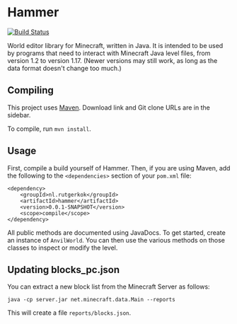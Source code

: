 # Hammer

[![Build Status](https://img.shields.io/github/workflow/status/rutgerkok/Hammer/dev%20build)](https://github.com/rutgerkok/Hammer/actions?query=workflow%3A%22dev+build%22)

World editor library for Minecraft, written in Java. It is intended to be used by programs that need to interact with Minecraft Java level files, from version 1.2 to version 1.17. (Newer versions may still work, as long as the data format doesn't change too much.)

## Compiling
This project uses [Maven](https://maven.apache.org/). Download link and Git clone URLs are in the sidebar.

To compile, run `mvn install`.

## Usage
First, compile a build yourself of Hammer. Then, if you are using Maven, add the following to the `<dependencies>`
section of your `pom.xml` file:

    <dependency>
        <groupId>nl.rutgerkok</groupId>
        <artifactId>hammer</artifactId>
        <version>0.0.1-SNAPSHOT</version>
        <scope>compile</scope>
    </dependency>

All public methods are documented using JavaDocs. To get started, create an instance of `AnvilWorld`. You can then use the various methods on those classes to inspect or modify the level.

## Updating blocks_pc.json
You can extract a new block list from the Minecraft Server as follows:

    java -cp server.jar net.minecraft.data.Main --reports

This will create a file `reports/blocks.json`.
